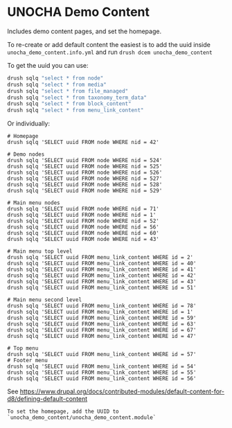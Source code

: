 # UNOCHA Demo Content

Includes demo content pages, and set the homepage.

To re-create or add default content the easiest is to add the uuid inside `unocha_demo_content.info.yml` and run `drush dcem unocha_demo_content`

To get the uuid you can use:

```bash
drush sqlq "select * from node"
drush sqlq "select * from media"
drush sqlq "select * from file_managed"
drush sqlq "select * from taxonomy_term_data"
drush sqlq "select * from block_content"
drush sqlq "select * from menu_link_content"
```
Or individually:
```
# Homepage
drush sqlq 'SELECT uuid FROM node WHERE nid = 42'

# Demo nodes
drush sqlq 'SELECT uuid FROM node WHERE nid = 524'
drush sqlq 'SELECT uuid FROM node WHERE nid = 525'
drush sqlq 'SELECT uuid FROM node WHERE nid = 526'
drush sqlq 'SELECT uuid FROM node WHERE nid = 527'
drush sqlq 'SELECT uuid FROM node WHERE nid = 528'
drush sqlq 'SELECT uuid FROM node WHERE nid = 529'

# Main menu nodes
drush sqlq 'SELECT uuid FROM node WHERE nid = 71'
drush sqlq 'SELECT uuid FROM node WHERE nid = 1'
drush sqlq 'SELECT uuid FROM node WHERE nid = 52'
drush sqlq 'SELECT uuid FROM node WHERE nid = 56'
drush sqlq 'SELECT uuid FROM node WHERE nid = 60'
drush sqlq 'SELECT uuid FROM node WHERE nid = 43'

# Main menu top level
drush sqlq 'SELECT uuid FROM menu_link_content WHERE id = 2'
drush sqlq 'SELECT uuid FROM menu_link_content WHERE id = 40'
drush sqlq 'SELECT uuid FROM menu_link_content WHERE id = 41'
drush sqlq 'SELECT uuid FROM menu_link_content WHERE id = 42'
drush sqlq 'SELECT uuid FROM menu_link_content WHERE id = 43'
drush sqlq 'SELECT uuid FROM menu_link_content WHERE id = 51'

# Main menu second level
drush sqlq 'SELECT uuid FROM menu_link_content WHERE id = 78'
drush sqlq 'SELECT uuid FROM menu_link_content WHERE id = 1'
drush sqlq 'SELECT uuid FROM menu_link_content WHERE id = 59'
drush sqlq 'SELECT uuid FROM menu_link_content WHERE id = 63'
drush sqlq 'SELECT uuid FROM menu_link_content WHERE id = 67'
drush sqlq 'SELECT uuid FROM menu_link_content WHERE id = 47'

# Top menu
drush sqlq 'SELECT uuid FROM menu_link_content WHERE id = 57'
# Footer menu
drush sqlq 'SELECT uuid FROM menu_link_content WHERE id = 54'
drush sqlq 'SELECT uuid FROM menu_link_content WHERE id = 55'
drush sqlq 'SELECT uuid FROM menu_link_content WHERE id = 56'
```
 See https://www.drupal.org/docs/contributed-modules/default-content-for-d8/defining-default-content


```
To set the homepage, add the UUID to `unocha_demo_content/unocha_demo_content.module`
